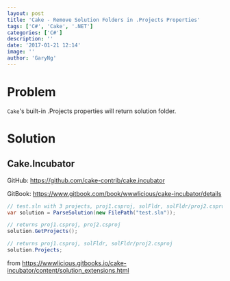 ```yaml
---
layout: post
title: 'Cake - Remove Solution Folders in .Projects Properties'
tags: ['C#', 'Cake', '.NET']
categories: ['C#']
description: ''
date: '2017-01-21 12:14'
image: ''
author: 'GaryNg'
---
```


# Problem
`Cake`'s built-in .Projects properties will return solution folder.

# Solution
## Cake.Incubator
GitHub: https://github.com/cake-contrib/cake.incubator

GitBook: https://www.gitbook.com/book/wwwlicious/cake-incubator/details

```cs
// test.sln with 3 projects, proj1.csproj, solFldr, solFldr/proj2.csproj
var solution = ParseSolution(new FilePath("test.sln"));

// returns proj1.csproj, proj2.csproj
solution.GetProjects();

// returns proj1.csproj, solFldr, solFldr/proj2.csproj
solution.Projects;
```
from https://wwwlicious.gitbooks.io/cake-incubator/content/solution_extensions.html
